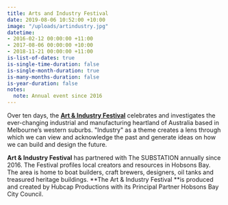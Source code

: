 ```yaml
---
title: Arts and Industry Festival
date: 2019-08-06 10:52:00 +10:00
image: "/uploads/artindustry.jpg"
datetime:
- 2016-02-12 00:00:00 +11:00
- 2017-08-06 00:00:00 +10:00
- 2018-11-21 00:00:00 +11:00
is-list-of-dates: true
is-single-time-duration: false
is-single-month-duration: true
is-many-months-duration: false
is-year-duration: false
notes:
  note: Annual event since 2016
---
```


Over ten days, the [**Art & Industry Festival**](http://artandindustryfestival.com.au) celebrates and investigates the ever-changing industrial and manufacturing heartland of Australia based in Melbourne’s western suburbs. "Industry" as a theme creates a lens through which we can view and acknowledge the past and generate ideas on how we can build and design the future.

**Art & Industry Festival** has partnered with The SUBSTATION annually since 2016. The Festival profiles local creators and resources in Hobsons Bay. The area is home to boat builders, craft brewers, designers, oil tanks and treasured heritage buildings. **The Art & Industry Festival **is produced and created by Hubcap Productions with its Principal Partner Hobsons Bay City Council.